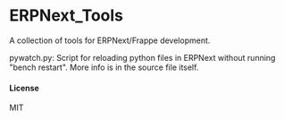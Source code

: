 # ERPNext_Tools

A collection of tools for ERPNext/Frappe development.

pywatch.py: Script for reloading python files in ERPNext without running "bench restart". More info is in the source file itself.

#### License

MIT
